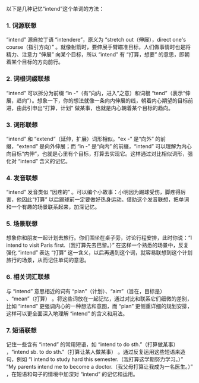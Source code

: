 以下是几种记忆“intend”这个单词的方法：

### 1. 词源联想
“intend” 源自拉丁语 “intendere”，原义为 “stretch out（伸展），direct one's course（指引方向）” 。就像射箭时，要伸展手臂瞄准目标，人们做事情时也是将精力、注意力 “伸展” 向某个目标，所以 “intend” 有 “打算，想要” 的意思，即朝着某个目标的方向前行。 

### 2. 词根词缀联想
“intend” 可以拆分为前缀 “in -”（有“向内，进入”之意）和词根 “tend”（表示“伸展，趋向”）。想象一下，你的想法就像一条向内伸展的线，朝着内心期望的目标前进，由此引申出“打算，计划” 做某事，也就是内心朝着某个目标的趋向。 

### 3. 词形联想
“intend” 和 “extend”（延伸，扩展）词形相似。“ex -” 是“向外” 的前缀，“extend” 是向外伸展；而 “in -” 是“向内” 的前缀，“intend” 可以理解为内心向目标“内伸”，也就是心里有个目标，打算去实现它。这样通过对比相似词形，强化对 “intend” 含义的记忆。 

### 4. 发音联想
“intend” 发音类似 “因疼的” 。可以编个小故事：小明因为踢球受伤，脚疼得厉害，他因此“打算” 以后踢球前一定要做好热身运动。借助这个发音联想，把单词和一个有趣的场景联系起来，加深记忆。 

### 5. 场景联想
想象你和朋友一起计划去旅行。你们围坐在桌子旁，讨论行程安排，此时你说：“I intend to visit Paris first.（我打算先去巴黎。）” 在这样一个熟悉的场景中，反复强化 “intend” 表达 “打算” 这一含义，以后再遇到这个词，就容易联想到这个计划旅行的场景，从而记住单词的意思。 

### 6. 相关词汇联想
与 “intend” 意思相近的词有 “plan”（计划）、“aim”（旨在，目标是） 、“mean”（打算） 。将这些词放在一起记忆，通过对比和联系它们细微的差别，比如 “intend” 更强调内心的一种想法和意图，而 “plan” 更侧重详细的规划安排，这样可以更全面深入地理解 “intend” 的含义和用法。 

### 7. 短语联想
记住一些含有 “intend” 的常用短语，如 “intend to do sth.”（打算做某事） ，“intend sb. to do sth.”（打算让某人做某事） 。通过反复运用这些短语来造句，例如 “I intend to study hard this semester.（我打算这学期努力学习。）” “My parents intend me to become a doctor.（我父母打算让我成为一名医生。）” ，在短语和句子的情境中加深对 “intend” 的记忆和运用。 